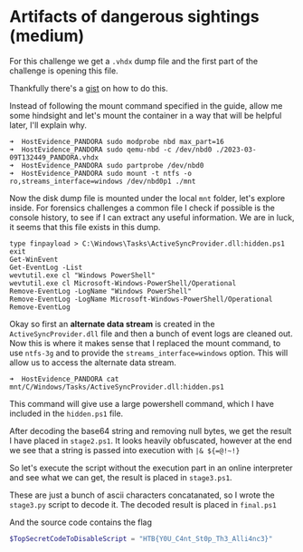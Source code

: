 # Artifacts of dangerous sightings (medium)
For this challenge we get a `.vhdx` dump file and the first part of the challenge is opening this file.

Thankfully there's a [gist](https://gist.github.com/allenyllee/0a4c02952bf695470860b27369bbb60d) on how to do this.

Instead of following the mount command specified in the guide, allow me some hindsight and let's mount the container in a way that will be helpful later, I'll explain why.

```shell
➜  HostEvidence_PANDORA sudo modprobe nbd max_part=16
➜  HostEvidence_PANDORA sudo qemu-nbd -c /dev/nbd0 ./2023-03-09T132449_PANDORA.vhdx
➜  HostEvidence_PANDORA sudo partprobe /dev/nbd0
➜  HostEvidence_PANDORA sudo mount -t ntfs -o ro,streams_interface=windows /dev/nbd0p1 ./mnt
```

Now the disk dump file is mounted under the local `mnt` folder, let's explore inside.
For forensics challenges a common file I check if possible is the console history, to see if I can extract any useful information.
We are in luck, it seems that this file exists in this dump.

```
type finpayload > C:\Windows\Tasks\ActiveSyncProvider.dll:hidden.ps1
exit
Get-WinEvent
Get-EventLog -List
wevtutil.exe cl "Windows PowerShell" 
wevtutil.exe cl Microsoft-Windows-PowerShell/Operational
Remove-EventLog -LogName "Windows PowerShell"
Remove-EventLog -LogName Microsoft-Windows-PowerShell/Operational
Remove-EventLog 
```

Okay so first an **alternate data stream** is created in the `ActiveSyncProvider.dll` file and then a bunch of event logs are cleaned out.
Now this is where it makes sense that I replaced the mount command, to use `ntfs-3g` and to provide the `streams_interface=windows` option.
This will allow us to access the alternate data stream.

```shell
➜  HostEvidence_PANDORA cat mnt/C/Windows/Tasks/ActiveSyncProvider.dll:hidden.ps1
```

This command will give use a large powershell command, which I have included in the `hidden.ps1` file.

After decoding the base64 string and removing null bytes, we get the result I have placed in `stage2.ps1`. It looks heavily obfuscated, however at the end we see that a string is passed into execution with `|& ${=@!~!}`

So let's execute the script without the execution part in an online interpreter and see what we can get, the result is placed in `stage3.ps1`.

These are just a bunch of ascii characters concatanated, so I wrote the `stage3.py` script to decode it.
The decoded result is placed in `final.ps1`

And the source code contains the flag
```ps1
$TopSecretCodeToDisableScript = "HTB{Y0U_C4nt_St0p_Th3_Alli4nc3}"
```
